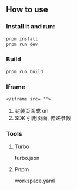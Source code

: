 
## How to use

### Install it and run:

```sh
pnpm install
pnpm run dev
```

### Build

```sh
pnpm run build
```

### Iframe

    </iframe src= ''>

1. 封装页面成 url 
2. SDK 引用页面, 传递参数    


### Tools

1. Turbo 

    turbo.json

2. Pnpm

    workspace.yaml





    




